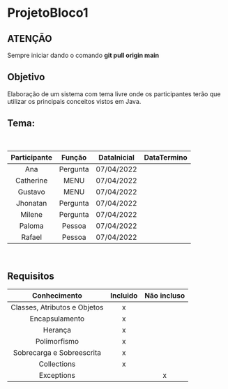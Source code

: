 # ProjetoBloco1

## ATENÇÃO
 Sempre iniciar dando o comando <strong>git pull origin main</strong>

##  Objetivo

<div>
 
Elaboração de um sistema com tema livre onde os
participantes terão que utilizar os principais conceitos vistos em
Java.


</div>



## Tema:
<br>
<div>
 
Participante | Função | DataInicial | DataTermino
:-----------: | :-----------: | :-----------: | :-----------: 
|Ana | Pergunta |  07/04/2022|
|Catherine| MENU | 07/04/2022|
|Gustavo| MENU| 07/04/2022|
|Jhonatan|Pergunta| 07/04/2022|
|Milene| Pergunta| 07/04/2022|
|Paloma| Pessoa | 07/04/2022|
|Rafael| Pessoa| 07/04/2022|
 
</div>
<br>



## Requisitos
<div>

Conhecimento | Incluido | Não incluso
:---: | :---: | :----:
Classes, Atributos e Objetos | x | 
Encapsulamento | x | 
 Herança |x | 
Polimorfismo | x | 
Sobrecarga e Sobreescrita | x |  
Collections |x |
Exceptions | | x

 </div>
